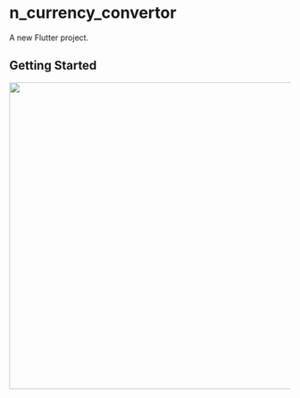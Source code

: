 # n_currency_convertor

A new Flutter project.

## Getting Started

<img src="https://user-images.githubusercontent.com/111557931/201466283-1f175c14-1f11-4d84-a4c9-202e589c3924.jpg" style=" height:550px; " data-target="animated-image.originalImage">

